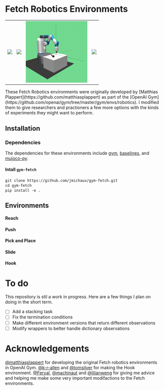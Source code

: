 # Fetch Robotics Environments
<table>
  <tr>
    <td><img src="/assets/reach.gif?raw=true" width="200"></td>
    <td><img src="/assets/push.gif?raw=true" width="200"></td>
    <td><img src="/assets/pick.gif?raw=true" width="200"></td>
    <td><img src="/assets/slide.gif?raw=true" width="200"></td>
  </tr>
</table>
These Fetch Robotics environments were originally developed by [Matthias Plappert](https://github.com/matthiasplappert) as part of the [OpenAI Gym](https://github.com/openai/gym/tree/master/gym/envs/robotics).  I modified them to give researchers and practioners a few more options with the kinds of experiments they might want to perform.

## Installation
### Dependencies
The dependencies for these environments include [gym](https://github.com/openai/gym), [baselines](https://github.com/openai/baselines), and [mujoco-py](https://github.com/openai/mujoco-py).

#### Intall `gym-fetch`
    git clone https://github.com/jmichaux/gym-fetch.git
    cd gym-fetch
    pip install -e .

## Environments
#### Reach

#### Push

#### Pick and Place

#### Slide

#### Hook


# To do
This repository is stil a work in progress.  Here are a few things I plan on doing in the short term.
- [ ] Add a stacking task
- [ ] Fix the termination conditions
- [ ] Make different environment versions that return different observations
- [ ] Modify wrappers to better handle dictionary observations 

# Acknowledgements
[@matthiasplappert](https://github.com/matthiasplappert) for developing the original Fetch robotics environments in OpenAI Gym. [@k-r-allen](https://github.com/k-r-allen) and [@tomsilver](https://github.com/tomsilver) for making the Hook environment.  [@Feryal](https://github.com/Feryal), [@machinaut](https://github.com/machinaut) and [@lilianweng](https://github.com/lilianweng) for giving me advice and helping me make some very important modifactions to the Fetch environments.
